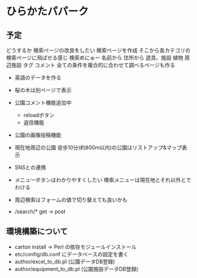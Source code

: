 # ひらかたパパーク

## 予定

どうするか
  検索ページの改良をしたい
    検索ページを作成
    そこから各カテゴリの検索ページに飛ばせる感じ
    検索めにゅー
      名前から
      住所から
      遊具、施設
      植物
      周辺施設
      タグ
      コメント
    全ての条件を複合的に合わせて調べるページも作る

* 英語のデータを作る
* 桜の木は別ページで表示
* 公園コメント機能追加中
  - reloadボタン
  - 返信機能
* 公園の画像投稿機能
* 現在地周辺の公園 徒歩10分(約800m以内)の公園はリストアップ&マップ表示
* SNSとの連携

* メニューボタンはわかりやすくしたい
  検索メニューは現在地とそれ以外とでわける
* 周辺検索はフォームの値で切り替えても良いかも
* /search/* get -> post

## 環境構築について
* carton install -> Perl の依存モジュールインストール
* etc/config/db.conf にデータベースの設定を書く
* author/excel_to_db.pl (公園データDB登録)
* author/equipment_to_db.pl (公園施設データDB登録)

